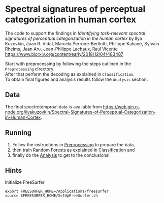 Spectral signatures of perceptual categorization in human cortex
=====================

The code to support the findings in _Identifying task-relevant spectral signatures of perceptual categorization in the human cortex_ by Ilya Kuzovkin, Juan R. Vidal, Marcela Perrone-Bertlotti, Philippe Kahane, Sylvain Rheims, Jaan Aru, Jean-Philippe Lachaux, Raul Vicente  
https://www.biorxiv.org/content/early/2018/12/04/483487

Start with preprocessing by following the steps outlined in the `Preprocessing` directory.  
After that perform the decoding as explained in `Classification`.  
To obtain final figures and analysis results follow the `Analysis` section.

Data
----
The final spectrotemproal data is available from 
https://web.gin.g-node.org/ilyakuzovkin/Spectral-Signatures-of-Perceptual-Categorization-in-Human-Cortex.

Running
-------
1. Follow the instructions in [Preprocessing](Preprocessing) to prepare the data,
2. then train Random Forests as explained in [Classification](Classification) and
3. finally do the [Analysis](Analysis) to get to the conclusions!

Hints
-----
Initialize FreeSurfer
```
export FREESURFER_HOME=/Applications/freesurfer
source $FREESURFER_HOME/SetUpFreeSurfer.sh
```
